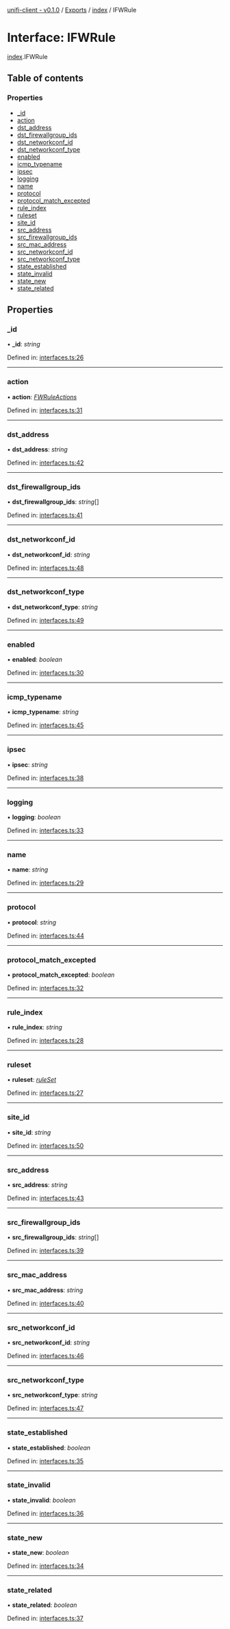 [unifi-client - v0.1.0](../README.md) / [Exports](../modules.md) / [index](../modules/index.md) / IFWRule

# Interface: IFWRule

[index](../modules/index.md).IFWRule

## Table of contents

### Properties

- [\_id](index.ifwrule.md#_id)
- [action](index.ifwrule.md#action)
- [dst\_address](index.ifwrule.md#dst_address)
- [dst\_firewallgroup\_ids](index.ifwrule.md#dst_firewallgroup_ids)
- [dst\_networkconf\_id](index.ifwrule.md#dst_networkconf_id)
- [dst\_networkconf\_type](index.ifwrule.md#dst_networkconf_type)
- [enabled](index.ifwrule.md#enabled)
- [icmp\_typename](index.ifwrule.md#icmp_typename)
- [ipsec](index.ifwrule.md#ipsec)
- [logging](index.ifwrule.md#logging)
- [name](index.ifwrule.md#name)
- [protocol](index.ifwrule.md#protocol)
- [protocol\_match\_excepted](index.ifwrule.md#protocol_match_excepted)
- [rule\_index](index.ifwrule.md#rule_index)
- [ruleset](index.ifwrule.md#ruleset)
- [site\_id](index.ifwrule.md#site_id)
- [src\_address](index.ifwrule.md#src_address)
- [src\_firewallgroup\_ids](index.ifwrule.md#src_firewallgroup_ids)
- [src\_mac\_address](index.ifwrule.md#src_mac_address)
- [src\_networkconf\_id](index.ifwrule.md#src_networkconf_id)
- [src\_networkconf\_type](index.ifwrule.md#src_networkconf_type)
- [state\_established](index.ifwrule.md#state_established)
- [state\_invalid](index.ifwrule.md#state_invalid)
- [state\_new](index.ifwrule.md#state_new)
- [state\_related](index.ifwrule.md#state_related)

## Properties

### \_id

• **\_id**: *string*

Defined in: [interfaces.ts:26](https://github.com/thib3113/unifi-client/blob/963dbf0/src/interfaces.ts#L26)

___

### action

• **action**: [*FWRuleActions*](../modules/interfaces.md#fwruleactions)

Defined in: [interfaces.ts:31](https://github.com/thib3113/unifi-client/blob/963dbf0/src/interfaces.ts#L31)

___

### dst\_address

• **dst\_address**: *string*

Defined in: [interfaces.ts:42](https://github.com/thib3113/unifi-client/blob/963dbf0/src/interfaces.ts#L42)

___

### dst\_firewallgroup\_ids

• **dst\_firewallgroup\_ids**: *string*[]

Defined in: [interfaces.ts:41](https://github.com/thib3113/unifi-client/blob/963dbf0/src/interfaces.ts#L41)

___

### dst\_networkconf\_id

• **dst\_networkconf\_id**: *string*

Defined in: [interfaces.ts:48](https://github.com/thib3113/unifi-client/blob/963dbf0/src/interfaces.ts#L48)

___

### dst\_networkconf\_type

• **dst\_networkconf\_type**: *string*

Defined in: [interfaces.ts:49](https://github.com/thib3113/unifi-client/blob/963dbf0/src/interfaces.ts#L49)

___

### enabled

• **enabled**: *boolean*

Defined in: [interfaces.ts:30](https://github.com/thib3113/unifi-client/blob/963dbf0/src/interfaces.ts#L30)

___

### icmp\_typename

• **icmp\_typename**: *string*

Defined in: [interfaces.ts:45](https://github.com/thib3113/unifi-client/blob/963dbf0/src/interfaces.ts#L45)

___

### ipsec

• **ipsec**: *string*

Defined in: [interfaces.ts:38](https://github.com/thib3113/unifi-client/blob/963dbf0/src/interfaces.ts#L38)

___

### logging

• **logging**: *boolean*

Defined in: [interfaces.ts:33](https://github.com/thib3113/unifi-client/blob/963dbf0/src/interfaces.ts#L33)

___

### name

• **name**: *string*

Defined in: [interfaces.ts:29](https://github.com/thib3113/unifi-client/blob/963dbf0/src/interfaces.ts#L29)

___

### protocol

• **protocol**: *string*

Defined in: [interfaces.ts:44](https://github.com/thib3113/unifi-client/blob/963dbf0/src/interfaces.ts#L44)

___

### protocol\_match\_excepted

• **protocol\_match\_excepted**: *boolean*

Defined in: [interfaces.ts:32](https://github.com/thib3113/unifi-client/blob/963dbf0/src/interfaces.ts#L32)

___

### rule\_index

• **rule\_index**: *string*

Defined in: [interfaces.ts:28](https://github.com/thib3113/unifi-client/blob/963dbf0/src/interfaces.ts#L28)

___

### ruleset

• **ruleset**: [*ruleSet*](../modules/interfaces.md#ruleset)

Defined in: [interfaces.ts:27](https://github.com/thib3113/unifi-client/blob/963dbf0/src/interfaces.ts#L27)

___

### site\_id

• **site\_id**: *string*

Defined in: [interfaces.ts:50](https://github.com/thib3113/unifi-client/blob/963dbf0/src/interfaces.ts#L50)

___

### src\_address

• **src\_address**: *string*

Defined in: [interfaces.ts:43](https://github.com/thib3113/unifi-client/blob/963dbf0/src/interfaces.ts#L43)

___

### src\_firewallgroup\_ids

• **src\_firewallgroup\_ids**: *string*[]

Defined in: [interfaces.ts:39](https://github.com/thib3113/unifi-client/blob/963dbf0/src/interfaces.ts#L39)

___

### src\_mac\_address

• **src\_mac\_address**: *string*

Defined in: [interfaces.ts:40](https://github.com/thib3113/unifi-client/blob/963dbf0/src/interfaces.ts#L40)

___

### src\_networkconf\_id

• **src\_networkconf\_id**: *string*

Defined in: [interfaces.ts:46](https://github.com/thib3113/unifi-client/blob/963dbf0/src/interfaces.ts#L46)

___

### src\_networkconf\_type

• **src\_networkconf\_type**: *string*

Defined in: [interfaces.ts:47](https://github.com/thib3113/unifi-client/blob/963dbf0/src/interfaces.ts#L47)

___

### state\_established

• **state\_established**: *boolean*

Defined in: [interfaces.ts:35](https://github.com/thib3113/unifi-client/blob/963dbf0/src/interfaces.ts#L35)

___

### state\_invalid

• **state\_invalid**: *boolean*

Defined in: [interfaces.ts:36](https://github.com/thib3113/unifi-client/blob/963dbf0/src/interfaces.ts#L36)

___

### state\_new

• **state\_new**: *boolean*

Defined in: [interfaces.ts:34](https://github.com/thib3113/unifi-client/blob/963dbf0/src/interfaces.ts#L34)

___

### state\_related

• **state\_related**: *boolean*

Defined in: [interfaces.ts:37](https://github.com/thib3113/unifi-client/blob/963dbf0/src/interfaces.ts#L37)
